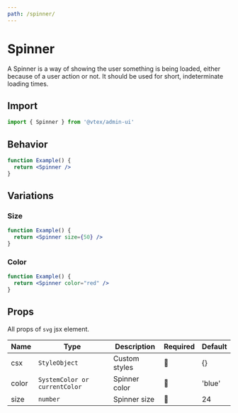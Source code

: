 ```yaml
---
path: /spinner/
---
```


# Spinner

A Spinner is a way of showing the user something is being loaded, either because of a user action or not. It should be used for short, indeterminate loading times.

## Import

```jsx isStatic
import { Spinner } from '@vtex/admin-ui'
```

## Behavior

```jsx
function Example() {
  return <Spinner />
}
```

## Variations

### Size

```jsx
function Example() {
  return <Spinner size={50} />
}
```

### Color

```jsx
function Example() {
  return <Spinner color="red" />
}
```

## Props

All props of `svg` jsx element.

| Name  | Type                          | Description   | Required | Default |
| ----- | ----------------------------- | ------------- | -------- | ------- |
| csx   | `StyleObject`                 | Custom styles | 🚫       | {}      |
| color | `SystemColor or currentColor` | Spinner color | 🚫       | 'blue'  |
| size  | `number`                      | Spinner size  | 🚫       | 24      |
